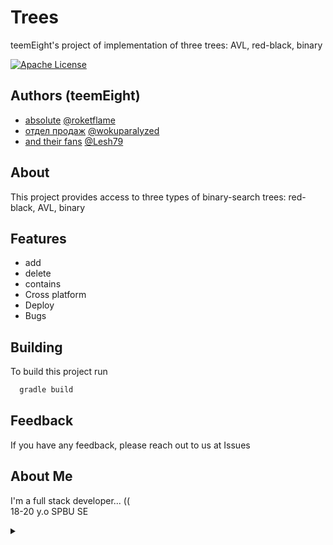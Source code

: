 # Trees

teemEight's project of implementation of three trees: AVL, red-black, binary

[![Apache License](https://img.shields.io/badge/license-Apache%202.0-black.svg)](https://www.apache.org/licenses/LICENSE-2.0)

## Authors (teemEight)

- [absolute](https://steamcommunity.com/groups/absoluteplayer) [@roketflame](https://github.com/RoketFlame)
- [отдел продаж](https://steamcommunity.com/groups/Otedel_Prodaj) [@wokuparalyzed](https://www.github.com/wokuparalyzed)
- [and their fans](https://steamcommunity.com/groups/kazakhstansgaminggirls) [@Lesh79](https://www.github.com/Lesh79)

## About

This project provides access to three types of binary-search trees: red-black, AVL, binary

## Features

- add
- delete
- contains
- Cross platform
- Deploy
- Bugs

## Building

To build this project run

```bash
  gradle build
```

## Feedback

If you have any feedback, please reach out to us at Issues

## About Me

I'm a full stack developer... (( \
18-20 y.o SPBU SE
<details>
<summary></summary> 

## 🛠 Skills

2006 ELO Faciet, 1300 MMR, 1400 ELO CHESS,
21k TROPHIES BrAWL STARs, 5BC \
[<img src="https://i.imgur.com/AV2OmAE.png" height=30 width=98>](https://i.imgur.com/TFDL3rB.jpeg)

## 🔗 Links (Источники вдохновления)

[![gradle](https://img.shields.io/badge/gradle-FFFFFF?style=for-the-badge&logo=gradle&logoColor=black&)](https://gradle.org/) \
[<img src="https://minio.nplus1.ru/app-images/178182/60d7b371c9ad2a17c302b00d4d5a74b8.jpg" height=30 width=98>](https://youtu.be/6Cv2kmgX0So?t=30) \
[<img src="https://media.proglib.io/wp-uploads/2017/10/kotlin.jpg" height=30 width=98>](https://kotlinlang.org/) \
[<img src="https://i.imgur.com/x7HvhQT.png" height=30 width=98>](https://www.youtube.com/watch?v=_CTod1hk-bc) \
[<img src="https://repository-images.githubusercontent.com/2489216/24a1f980-8651-11eb-9707-7b75bab40c9e" height=30 width=98>](https://i.imgur.com/rgGO1Oc.png)


</details>

